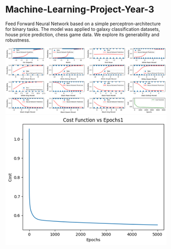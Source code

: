 # Machine-Learning-Project-Year-3
Feed Forward Neural Network based on a simple perceptron-architecture for binary tasks. The model was applied to galaxy classification datasets, house price prediction, chess game data. We explore its generability and robustness.

![Diagram](Results10000.png)
![Diagram](Cost20.png)
